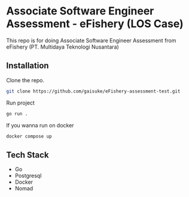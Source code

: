 # Associate Software Engineer Assessment - eFishery (LOS Case)

This repo is for doing Associate Software Engineer Assessment from eFishery (PT. Multidaya Teknologi Nusantara)<br />

## Installation

Clone the repo.

```bash
git clone https://github.com/gaisuke/eFishery-assessment-test.git
```

Run project 

```bash
go run .
```

If you wanna run on docker

```bash
docker compose up
```

## Tech Stack

- Go
- Postgresql
- Docker
- Nomad
